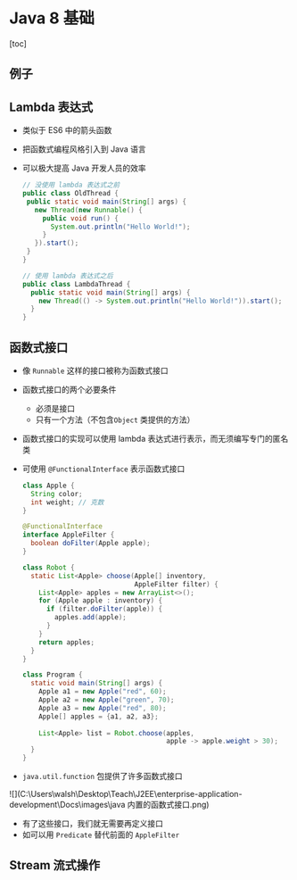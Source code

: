 # Java 8 基础

[toc]

## 例子



## Lambda 表达式

* 类似于 ES6 中的箭头函数

* 把函数式编程风格引入到 Java 语言

* 可以极大提高 Java 开发人员的效率

  ```java
  // 没使用 lambda 表达式之前
  public class OldThread {
   public static void main(String[] args) {
     new Thread(new Runnable() {
       public void run() {
         System.out.println("Hello World!");
       }
     }).start();
   }
  }
  
  // 使用 lambda 表达式之后
  public class LambdaThread {
    public static void main(String[] args) {
      new Thread(() -> System.out.println("Hello World!")).start();
    }
  }
  ```

  

## 函数式接口

* 像 `Runnable` 这样的接口被称为函数式接口

* 函数式接口的两个必要条件

  * 必须是接口
  * 只有一个方法（不包含`Object` 类提供的方法）

* 函数式接口的实现可以使用 lambda 表达式进行表示，而无须编写专门的匿名类

* 可使用 `@FunctionalInterface` 表示函数式接口

  ```java
  class Apple {
    String color;
    int weight; // 克数
  }
  
  @FunctionalInterface
  interface AppleFilter {
    boolean doFilter(Apple apple);
  }
  
  class Robot {
    static List<Apple> choose(Apple[] inventory, 
                              AppleFilter filter) {
      List<Apple> apples = new ArrayList<>();
      for (Apple apple : inventory) {
        if (filter.doFilter(apple)) {
          apples.add(apple);
        }
      }
      return apples;
    }
  }
  
  class Program {
    static void main(String[] args) {
      Apple a1 = new Apple("red", 60);
      Apple a2 = new Apple("green", 70);
      Apple a3 = new Apple("red", 80);
      Apple[] apples = {a1, a2, a3};
      
      List<Apple> list = Robot.choose(apples, 
                                      apple -> apple.weight > 30);
    }
  }
  ```

  

*  `java.util.function` 包提供了许多函数式接口

  ![](C:\Users\walsh\Desktop\Teach\J2EE\enterprise-application-development\Docs\images\java 内置的函数式接口.png)

  * 有了这些接口，我们就无需要再定义接口
  * 如可以用 `Predicate` 替代前面的 `AppleFilter`

## Stream 流式操作